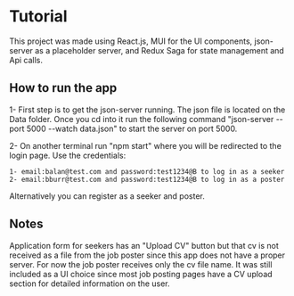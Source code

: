 # Tutorial

This project was made using React.js, MUI for the UI components, json-server as a placeholder server, and Redux Saga for state management and Api calls.

## How to run the app

1- First step is to get the json-server running. The json file is located on the Data folder. Once you cd into it run the following command "json-server --port 5000 --watch data.json" to start the server on port 5000.

2- On another terminal run "npm start" where you will be redirected to the login page. Use the credentials:

    1- email:balan@test.com and password:test1234@B to log in as a seeker
    2- email:bburr@test.com and password:test1234@B to log in as a poster
    
Alternatively you can register as a seeker and poster.

## Notes
Application form for seekers has an "Upload CV" button but that cv is not received as a file from the job poster since this app does not have a proper server. For now the job poster receives only the cv file name. It was still included as a UI choice since most job posting pages have a CV upload section for detailed information on the user.
